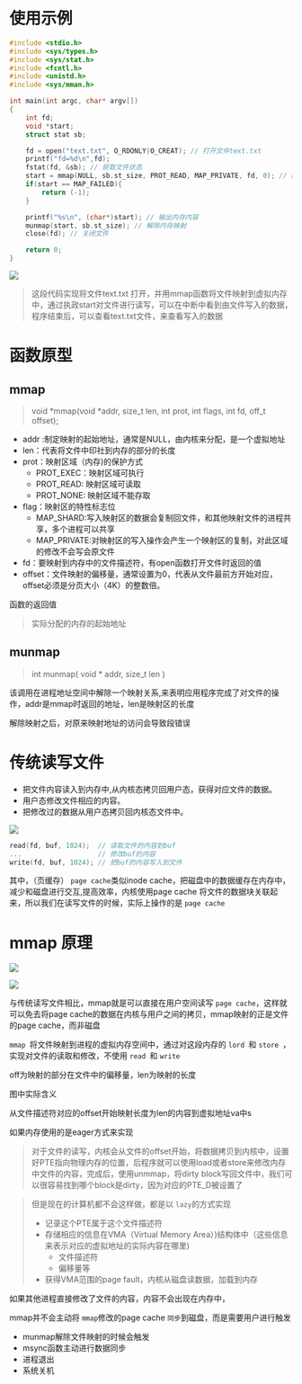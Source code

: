# 使用示例

```c
#include <stdio.h>
#include <sys/types.h>
#include <sys/stat.h>
#include <fcntl.h>
#include <unistd.h>
#include <sys/mman.h>

int main(int argc, char* argv[])
{
    int fd;
    void *start;
    struct stat sb;

    fd = open("text.txt", O_RDONLY|O_CREAT); // 打开文件text.txt
    printf("fd=%d\n",fd);
    fstat(fd, &sb); // 获取文件状态
    start = mmap(NULL, sb.st_size, PROT_READ, MAP_PRIVATE, fd, 0); // 建立内存映射
    if(start == MAP_FAILED){
        return (-1);
    }

    printf("%s\n", (char*)start); // 输出内存内容
    munmap(start, sb.st_size); // 解除内存映射
    close(fd); // 关闭文件

    return 0;
}
```

![](https://cdn.jsdelivr.net/gh/zevin02/picb@master/imgss/20221212233554.png)

> 这段代码实现将文件text.txt 打开，并用mmap函数将文件映射到虚拟内存中，通过执政start对文件进行读写，可以在中断中看到由文件写入的数据，程序结束后，可以查看text.txt文件，来查看写入的数据

# 函数原型

## mmap

> void *mmap(void *addr, size_t len, int prot, int flags, int fd, off_t offset);

* addr :制定映射的起始地址，通常是NULL，由内核来分配，是一个虚拟地址
* len：代表将文件中印社到内存的部分的长度
* prot：映射区域（内存)的保护方式
  * PROT_EXEC：映射区域可执行
  * PROT_READ:  映射区域可读取
  * PROT_NONE:  映射区域不能存取
* flag：映射区的特性标志位
  * MAP_SHARD:写入映射区的数据会复制回文件，和其他映射文件的进程共享，多个进程可以共享
  * MAP_PRIVATE:对映射区的写入操作会产生一个映射区的复制，对此区域的修改不会写会原文件
* fd：要映射到内存中的文件描述符，有open函数打开文件时返回的值
* offset：文件映射的偏移量，通常设置为0，代表从文件最前方开始对应，offset必须是分页大小（4K）的整数倍。

函数的返回值

> 实际分配的内存的起始地址

## munmap

> int munmap( void * addr, size_t len )

该调用在进程地址空间中解除一个映射关系,来表明应用程序完成了对文件的操作，addr是mmap时返回的地址，len是映射区的长度

解除映射之后，对原来映射地址的访问会导致段错误

# 传统读写文件

* 把文件内容读入到内存中,从内核态拷贝回用户态，获得对应文件的数据。
* 用户态修改文件相应的内容。
* 把修改过的数据从用户态拷贝回内核态文件中。

![](https://cdn.jsdelivr.net/gh/zevin02/picb@master/imgss/20221213010704.png)

```c
read(fd, buf, 1024);  // 读取文件的内容到buf
...                   // 修改buf的内容
write(fd, buf, 1024); // 把buf的内容写入到文件
```


其中，（页缓存） `page cache`类似inode cache，把磁盘中的数据缓存在内存中，减少和磁盘进行交互,提高效率，内核使用page cache 将文件的数据块关联起来，所以我们在读写文件的时候，实际上操作的是 `page cache`


# mmap 原理

![](https://cdn.jsdelivr.net/gh/zevin02/picb@master/imgss/20221212235155.png)

![](https://cdn.jsdelivr.net/gh/zevin02/picb@master/imgss/20221213011220.png)

与传统读写文件相比，mmap就是可以直接在用户空间读写 `page cache`，这样就可以免去将page cache的数据在内核与用户之间的拷贝，mmap映射的正是文件的page cache，而非磁盘



`mmap `将文件映射到进程的虚拟内存空间中，通过对这段内存的 `lord `和 `store `，实现对文件的读取和修改，不使用 `read `和 `write`

off为映射的部分在文件中的偏移量，len为映射的长度

图中实际含义

从文件描述符对应的offset开始映射长度为len的内容到虚拟地址va中s

如果内存使用的是eager方式来实现

> 对于文件的读写，内核会从文件的offset开始，将数据拷贝到内核中，设置好PTE指向物理内存的位置，后程序就可以使用load或者store来修改内存中文件的内容，完成后，使用unmmap，将dirty block写回文件中，我们可以很容易找到哪个block是dirty，因为对应的PTE_D被设置了

> 但是现在的计算机都不会这样做，都是以 `lazy`的方式实现
>
> * 记录这个PTE属于这个文件描述符
> * 存储相应的信息在VMA（Virtual Memory Area）)结构体中（这些信息来表示对应的虚拟地址的实际内容在哪里)
>   * 文件描述符
>   * 偏移量等
> * 获得VMA范围的page fault，内核从磁盘读数据，加载到内存

如果其他进程直接修改了文件的内容，内容不会出现在内存中，


mmap并不会主动将 `mmap`修改的page cache `同步`到磁盘，而是需要用户进行触发

* munmap解除文件映射的时候会触发
* msync函数主动进行数据同步
* 进程退出
* 系统关机
